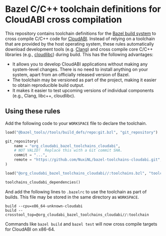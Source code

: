 # Bazel C/C++ toolchain definitions for CloudABI cross compilation

This repository contains toolchain definitions for the
[Bazel build system](https://bazel.build/) to cross compile C/C++ code
for [CloudABI](https://cloudabi.org/). Instead of relying on a toolchain
that are provided by the host operating system, these rules
automatically download development tools (e.g. [Clang](https://clang.llvm.org/))
and cross compile core C/C++ libraries (e.g.,
[cloudlibc](https://github.com/NuxiNL/cloudlibc)) during build. This has
the following advantages:

- It allows you to develop CloudABI applications without making any
  system-level changes. There is no need to install anything on your
  system, apart from an officially released version of Bazel.
- The toolchain may be versioned as part of the project, making it
  easier to obtain reproducible build output.
- It makes it easier to test upcoming versions of individual components
  (e.g., Clang, libc++, cloudlibc).

## Using these rules

Add the following code to your `WORKSPACE` file to declare the
toolchain.

```python
load("@bazel_tools//tools/build_defs/repo:git.bzl", "git_repository")

git_repository(
    name = "org_cloudabi_bazel_toolchains_cloudabi",
    # NOT VALID!  Replace this with a Git commit SHA.
    commit = "...",
    remote = "https://github.com/NuxiNL/bazel-toolchains-cloudabi.git",
)

load("@org_cloudabi_bazel_toolchains_cloudabi//:toolchains.bzl", "toolchains_cloudabi_dependencies")

toolchains_cloudabi_dependencies()
```

And add the following lines to `.bazelrc` to use the toolchain as part
of builds. This file may be stored in the same directory as `WORKSPACE`.

```
build --cpu=x86_64-unknown-cloudabi
build --crosstool_top=@org_cloudabi_bazel_toolchains_cloudabi//:toolchain
```

Commands like `bazel build` and `bazel test` will now cross compile
targets for CloudABI on x86-64.
